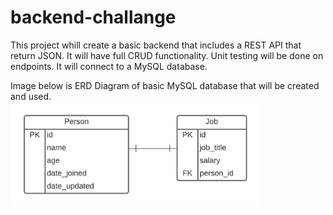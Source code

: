 # backend-challange

This project whill create a basic backend that includes a REST API that return JSON.
It will have full CRUD functionality.
Unit testing will be done on endpoints.
It will connect to a MySQL database.

Image below is ERD Diagram of basic MySQL database that will be created and used.
<br>
<img src="/erd_backend_challenge.jpeg" width="400px"/>
